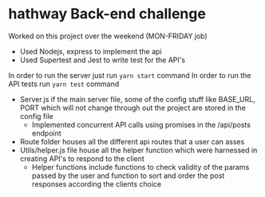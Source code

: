 # hathway Back-end challenge

Worked on this project over the weekend (MON-FRIDAY job)

- Used Nodejs, express to implement the api
- Used Supertest and Jest to write test for the API's

In order to run the server just run `yarn start` command
In order to run the API tests run `yarn test` command

- Server.js if the main server file, some of the config stuff like BASE_URL, PORT which will not change through out the project are stored in the config file
  - Implemented concurrent API calls using promises in the /api/posts endpoint
- Route folder houses all the different api routes that a user can asses
- Utils/helper.js file house all the helper function which were harnessed in creating API's to respond to the client
  - Helper functions include functions to check validity of the params passed by the user and function to sort and order the post responses according the clients choice
